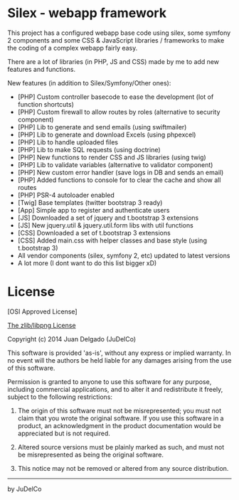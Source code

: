 Silex - webapp framework
=================

This project has a configured webapp base code using silex, some symfony 2 components and some CSS & JavaScript libraries / frameworks to make the coding of a complex webapp fairly easy.

There are a lot of libraries (in PHP, JS and CSS) made by me to add new features and functions.

New features (in addition to Silex/Symfony/Other ones):
- [PHP] Custom controller basecode to ease the development (lot of function shortcuts)
- [PHP] Custom firewall to allow routes by roles (alternative to security component)
- [PHP] Lib to generate and send emails (using swiftmailer)
- [PHP] Lib to generate and download Excels (using phpexcel)
- [PHP] Lib to handle uploaded files
- [PHP] Lib to make SQL requests (using doctrine)
- [PHP] New functions to render CSS and JS libraries (using twig)
- [PHP] Lib to validate variables (alternative to validator component)
- [PHP] New custom error handler (save logs in DB and sends an email)
- [PHP] Added functions to console for to clear the cache and show all routes
- [PHP] PSR-4 autoloader enabled
- [Twig] Base templates (twitter bootstrap 3 ready)
- [App] Simple app to register and authenticate users
- [JS] Downloaded a set of jquery and t.bootstrap 3 extensions
- [JS] New jquery.util & jquery.util.form libs with util functions
- [CSS] Downloaded a set of t.bootstrap 3 extensions
- [CSS] Added main.css with helper classes and base style (using t.bootstrap 3)
- All vendor components (silex, symfony 2, etc) updated to latest versions
- A lot more (I dont want to do this list bigger xD)

License
=================

[OSI Approved License]

[The zlib/libpng License](http://opensource.org/licenses/Zlib)

Copyright (c) 2014 Juan Delgado (JuDelCo)

This software is provided 'as-is', without any express or implied warranty. In no event will the authors be held liable for any damages arising from the use of this software.

Permission is granted to anyone to use this software for any purpose, including commercial applications, and to alter it and redistribute it freely, subject to the following restrictions:

1. The origin of this software must not be misrepresented; you must not claim that you wrote the original software. If you use this software in a product, an acknowledgment in the product documentation would be appreciated but is not required.

2. Altered source versions must be plainly marked as such, and must not be misrepresented as being the original software.

3. This notice may not be removed or altered from any source distribution.

--------------

by JuDelCo
